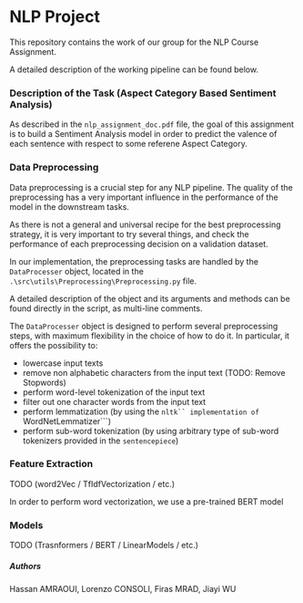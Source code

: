# **NLP Project**

This repository contains the work of our group for the NLP Course Assignment.

A detailed description of the working pipeline can be found below.

### Description of the Task (**Aspect Category Based Sentiment Analysis**)

As described in the ```nlp_assignment_doc.pdf``` file, the goal of this assignment is to build a Sentiment Analysis model in order to predict the valence of each sentence with respect to some referene Aspect Category.

### Data Preprocessing

Data preprocessing is a crucial step for any NLP pipeline. The quality of the preprocessing has a very important influence in the performance of the model in the downstream tasks.

As there is not a general and universal recipe for the best preprocessing strategy, it is very important to try several things, and check the performance of each preprocessing decision on a validation dataset.

In our implementation, the preprocessing tasks are handled by the ```DataProcesser``` object, located in the ```.\src\utils\Preprocessing\Preprocessing.py``` file.

A detailed description of the object and its arguments and methods can be found directly in the script, as multi-line comments.

The ```DataProcesser``` object is designed to perform several 
preprocessing steps, with maximum flexibility in the choice of how to do it. In particular, it offers the possibility to:


* lowercase input texts
* remove non alphabetic characters from the input text (TODO: Remove Stopwords)
* perform word-level tokenization of the input text
* filter out one character words from the input text
* perform lemmatization (by using the ```nltk`` implementation of ```WordNetLemmatizer```)
* perform sub-word tokenization (by using arbitrary type of sub-word tokenizers provided in the ```sentencepiece```)


### Feature Extraction

TODO (word2Vec / TfIdfVectorization / etc.)

In order to perform word vectorization, we use a pre-trained BERT model 

### Models

TODO (Trasnformers / BERT / LinearModels / etc.)


##### Authors

Hassan AMRAOUI, Lorenzo CONSOLI, Firas MRAD, Jiayi WU
